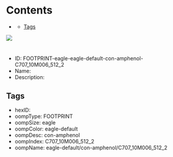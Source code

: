 



Contents
========

* [](#)
	* [Tags](#tags)
  
![][im]
# 

- ID: FOOTPRINT-eagle-eagle-default-con-amphenol-C707_10M006_512_2
- Name: 
- Description: 

## Tags

- hexID: 
- oompType: FOOTPRINT
- oompSize: eagle
- oompColor: eagle-default
- oompDesc: con-amphenol
- oompIndex: C707_10M006_512_2
- oompName: eagle-default/con-amphenol/C707_10M006_512_2



[im]: image.png
